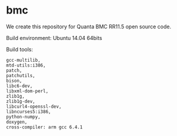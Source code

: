 # bmc
We create this repository for Quanta BMC RR11.5 open source code.

Build environment: Ubuntu 14.04 64bits

Build tools:

    gcc-multilib,
    mtd-utils:i386,
    patch,
    patchutils,
    bison,
    libc6-dev,
    libxml-dom-perl,
    zlib1g,
    zlib1g-dev,
    libcurl4-openssl-dev,
    libncurses5:i386,
    python-numpy,
    doxygen,
    cross-compiler: arm gcc 6.4.1

